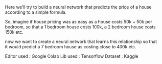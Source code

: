 Here we'll try to build a neural network that predicts the price of a house according to a simple formula.

So, imagine if house pricing was as easy as a house costs 50k + 50k per bedroom, so that a 1 bedroom house costs 100k, a 2 bedroom house costs 150k etc.

now we want to create a neural network that learns this relationship so that it would predict a 7 bedroom house as costing close to 400k etc.

Editor used : Google Colab 
Lib used : Tensorflow 
Dataset : Kaggle 

